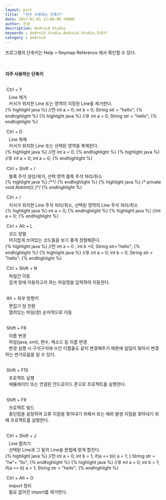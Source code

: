 ```yaml
---
layout: post
title:  "자주 사용하는 단축키"
date: 2017-01-01 12:00:00 +0900
author: 민갤
description: Android Studio 
keywords : Android Studio,Android,Studio,단축키
category : android
---
```


프로그램의 단축키는 <span class="blue">Help > Keymap Reference</span> 에서 확인할 수 있다.<br>
<br>
<br>

<b>자주 사용하는 단축키</b> <br>
<br>

&#149; <span class="blue">Ctrl + Y</span><br>
&nbsp;&nbsp; Line 제거 <br>
&nbsp;&nbsp; 커서가 위치한 Line 또는 영역이 지정된 Line을 제거한다. <br>
{% highlight java %}
//전
int a = 0;
int b = 0;
String str = "hello";
{% endhighlight %}
{% highlight java %}
//후
int a = 0;
String str = "hello";
{% endhighlight %}
<br>

&#149; <span class="blue">Ctrl + D</span><br>
&nbsp;&nbsp; Line 복제 <br>
&nbsp;&nbsp; 커서가 위치한 Line 또는 선택된 영역을 복제한다. <br>
{% highlight java %}
//전
int a = 0;
{% endhighlight %}
{% highlight java %}
//후
int a = 0;
int a = 0;
{% endhighlight %}
<br>

&#149; <span class="blue">Ctrl + Shift + /</span><br>
&nbsp;&nbsp; 블록 주석 생성/제거, 선택 영역 블록 주석 처리/취소<br>
{% highlight java %}
/**/
{% endhighlight %}
{% highlight java %}
/* private void AbbInt(){
}*/
{% endhighlight %}
<br>

&#149; <span class="blue">Ctrl + /</span><br>
&nbsp;&nbsp; 커서가 위치한 Line 주석 처리/취소, 선택된 영역의 Line 주석 처리/취소<br>
{% highlight java %}
int a = 0;
{% endhighlight %}
{% highlight java %}
//int a = 0;
{% endhighlight %}
<br>

&#149; <span class="blue">Ctrl + Alt + L</span><br>
&nbsp;&nbsp; 코드 정렬 <br>
&nbsp;&nbsp; 어지럽게 쓰여있는 코드들을 보기 좋게 정렬해준다.<br>
{% highlight java %}
//전
int a = 0 ;
int b =0;
String str="hello";
{% endhighlight %}
{% highlight java %}
//후
int a = 0;
int b = 0;
String str = "hello";
{% endhighlight %}
<br>

&#149; <span class="blue">Ctrl + Shift + N</span><br>
&nbsp;&nbsp; 파일간 이동 <br>
&nbsp;&nbsp; 검색 창에 이동하고자 하는 파일명을 입력하여 이동한다.<br>
<br>

&#149; <span class="blue">Alt + 좌우 방향키</span> <br>
&nbsp;&nbsp; 편집기 창 전환<br>
&nbsp;&nbsp; 열려있는 파일(창) 순차적으로 이동<br>
<br>

&#149; <span class="blue">Shift + F6</span> <br>
&nbsp;&nbsp; 이름 변경<br>
&nbsp;&nbsp; 파일(java, xml), 변수, 메소드 등 이름 변경<br>
&nbsp;&nbsp; 변경 실행 시 구석구석에 쓰인 이름들도 같이 변경해주기 때문에 일일이 찾아서 변경하는 번거로움을 덜 수 있다.<br>
<br>

&#149; <span class="blue">Shift + F10</span> <br>
&nbsp;&nbsp; 프로젝트 실행<br>
&nbsp;&nbsp; 에뮬레이터 또는 연결된 안드로이드 폰으로 프로젝트를 실행한다.<br>
<br>

&#149; <span class="blue">Shift + F9</span> <br>
&nbsp;&nbsp; 프로젝트 빌드<br>
&nbsp;&nbsp; 중단점을 설정하여 오류 지점을 찾아내기 위해서 또는 예외 발생 지점을 찾아내기 위해 프로젝트를 실행한다.<br>
<br>

&#149; <span class="blue">Ctrl + Shift + J</span><br>
&nbsp;&nbsp; Line 합치기 <br>
&nbsp;&nbsp; 선택된 Line과 그 밑의 Line을 문법에 맞게 합친다. <br>
{% highlight java %}
//전
int a = 0;
int b = 1;
if(a == b){
  a = 1;
}
String str = "he"+
           "llo";
{% endhighlight %}
{% highlight java %}
//후
int a = 0; int b = 1;
if(a == b) a = 1;
String str = "hello";
{% endhighlight %}

&#149; <span class="blue">Ctrl + Alt + O</span> <br>
&nbsp;&nbsp; import 정리<br>
&nbsp;&nbsp; 필요 없어진 import를 제거한다.<br>
<br>